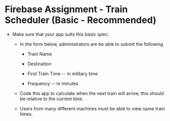 # Firebase Assignment - Train Scheduler (Basic - Recommended)

* Make sure that your app suits this basic spec:
  
  * In the form below, administrators are be able to submit the following
    
    * Train Name
    
    * Destination 
    
    * First Train Time -- in military time
    
    * Frequency -- in minutes
  
  * Code this app to calculate when the next train will arrive; this should be relative to the current time.
  
  * Users from many different machines must be able to view same train times.



